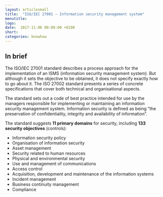```yaml
---
layout: articlesmall
title:  "ISO/IEC 27001 – Information security management system"
menutitle:
logo:
date:  2017-11-06 00:00:00 +0100
short:
categories: knowhow
---
```

## In brief
The ISO/IEC 27001 standard describes a process approach for the implementation of an ISMS (information security management system). But although it sets the objective to be obtained, it does not specify exactly how to go about it. The ISO 27002 standard presents a series of concrete specifications that cover both technical and organisational aspects.

The standard sets out a code of best practice intended for use by the managers responsible for implementing or maintaining an information security management system. Information security is defined as being “the preservation of confidentiality, integrity and availability of information”.

The standard suggests **11 primary domains** for security, including **133 security objectives** (controls):

* Information security policy
* Organisation of information security
* Asset management
* Security related to human resources
* Physical and environmental security
* Use and management of communications
* Access control
* Acquisition, development and maintenance of the information systems
* Incident management
* Business continuity management
* Compliance
